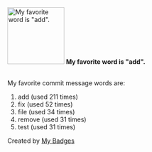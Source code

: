 <img src="https://my-badges.github.io/my-badges/favorite-word.png" alt="My favorite word is &quot;add&quot;." title="My favorite word is &quot;add&quot;." width="128">
<strong>My favorite word is &quot;add&quot;.</strong>
<br><br>

My favorite commit message words are:

1. add (used 211 times)
2. fix (used 52 times)
3. file (used 34 times)
4. remove (used 31 times)
5. test (used 31 times)


Created by <a href="https://github.com/my-badges/my-badges">My Badges</a>